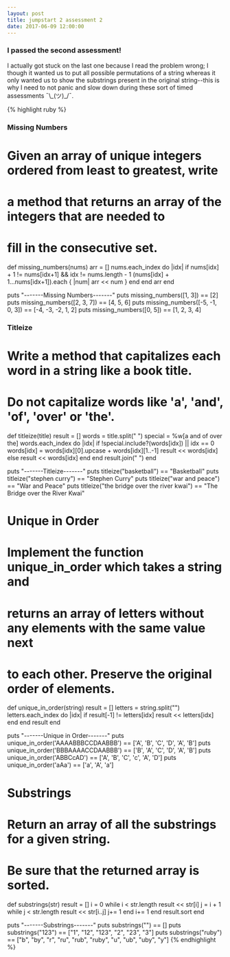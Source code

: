 ```yaml
---
layout: post
title: jumpstart 2 assessment 2
date: 2017-06-09 12:00:00
---
```


<h3>I passed the second assessment!</h3>

<p>I actually got stuck on the last one because I read the problem wrong; I though it wanted us to put all possible permutations of a string whereas it only wanted us to
 show the substrings present in the original string--this is why I need to not panic and slow down during these sort of timed assessments ¯\_(ツ)_/¯.</p>

{% highlight ruby %}
### Missing Numbers
#
# Given an array of unique integers ordered from least to greatest, write
# a method that returns an array of the integers that are needed to
# fill in the consecutive set.

def missing_numbers(nums)
  arr = []
  nums.each_index do |idx|
    if nums[idx] + 1 != nums[idx+1] && idx != nums.length - 1
      (nums[idx] + 1...nums[idx+1]).each { |num| arr << num }
    end
  end
  arr
end

puts "-------Missing Numbers-------"
puts missing_numbers([1, 3]) == [2]
puts missing_numbers([2, 3, 7]) == [4, 5, 6]
puts missing_numbers([-5, -1, 0, 3]) == [-4, -3, -2, 1, 2]
puts missing_numbers([0, 5]) == [1, 2, 3, 4]



### Titleize
#
# Write a method that capitalizes each word in a string like a book title.
# Do not capitalize words like 'a', 'and', 'of', 'over' or 'the'.

def titleize(title)
  result = []
  words = title.split(" ")
  special = %w[a and of over the]
  words.each_index do |idx|
    if !special.include?(words[idx]) || idx == 0
      words[idx] = words[idx][0].upcase + words[idx][1..-1]
      result << words[idx]
    else
      result << words[idx]
    end
  end
  result.join(" ")
end

puts "-------Titleize-------"
puts titleize("basketball") == "Basketball"
puts titleize("stephen curry") == "Stephen Curry"
puts titleize("war and peace") == "War and Peace"
puts titleize("the bridge over the river kwai") == "The Bridge over the River Kwai"



# Unique in Order
#
# Implement the function unique_in_order which takes a string and
# returns an array of letters without any elements with the same value next
# to each other. Preserve the original order of elements.

def unique_in_order(string)
  result = []
  letters = string.split("")
  letters.each_index do |idx|
    if result[-1] != letters[idx]
      result << letters[idx]
    end
  end
  result
end

puts "-------Unique in Order-------"
puts unique_in_order('AAAABBBCCDAABBB') == ['A', 'B', 'C', 'D', 'A', 'B']
puts unique_in_order('BBBAAAACCDAABBB') == ['B', 'A', 'C', 'D', 'A', 'B']
puts unique_in_order('ABBCcAD') == ['A', 'B', 'C', 'c', 'A', 'D']
puts unique_in_order('aAa') == ['a', 'A', 'a']



# Substrings
#
# Return an array of all the substrings for a given string.
# Be sure that the returned array is sorted.

def substrings(str)
  result = []
  i = 0
  while i < str.length
    result << str[i]
    j = i + 1
    while j < str.length
      result << str[i..j]
      j+= 1
    end
  i+= 1
  end
  result.sort
end

puts "-------Substrings-------"
puts substrings("") == []
puts substrings("123") == ["1", "12", "123", "2", "23", "3"]
puts substrings("ruby") == ["b", "by", "r", "ru", "rub", "ruby", "u", "ub", "uby", "y"]
{% endhighlight %}
